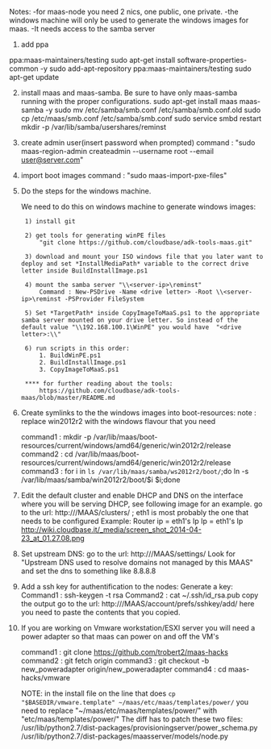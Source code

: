 Notes:
	-for maas-node you need 2 nics, one public, one private.
	-the windows machine will only be used to generate the windows images for maas.
	-It needs access to the samba server

1) add ppa	

ppa:maas-maintainers/testing
	sudo apt-get install software-properties-common -y
	sudo add-apt-repository ppa:maas-maintainers/testing
	sudo apt-get update

2) install maas and maas-samba. Be sure to have only maas-samba running with the proper configurations.
	sudo apt-get install maas maas-samba -y
	sudo mv /etc/samba/smb.conf /etc/samba/smb.conf.old
	sudo cp /etc/maas/smb.conf /etc/samba/smb.conf
    	sudo service smbd  restart
	mkdir -p /var/lib/samba/usershares/reminst

3) create admin user(insert password when prompted)
	command : "sudo maas-region-admin createadmin --username root --email user@server.com"

4) import boot images
	command : "sudo maas-import-pxe-files"

5) Do the steps for the windows machine.

	We need to do this on windows machine to generate windows images:

		1) install git

		2) get tools for generating winPE files
			"git clone https://github.com/cloudbase/adk-tools-maas.git"

		3) download and mount your ISO windows file that you later want to deploy and set *InstallMediaPath* variable to the correct drive letter inside BuildInstallImage.ps1

		4) mount the samba server "\\<server-ip>\reminst"
			Command : New-PSDrive -Name <drive letter> -Root \\<server-ip>\reminst -PSProvider FileSystem

		5) Set *TargetPath* inside CopyImageToMaaS.ps1 to the appropriate samba server mounted on your drive letter. So instead of the default value "\\192.168.100.1\WinPE" you would have  "<drive letter>:\\"

		6) run scripts in this order:
			1. BuildWinPE.ps1
			2. BuildInstallImage.ps1 
			3. CopyImageToMaaS.ps1

		**** for further reading about the tools:
			https://github.com/cloudbase/adk-tools-maas/blob/master/README.md

6) Create symlinks to the the windows images into boot-resources:
	note : replace win2012r2 with the windows flavour that you need

	command1 : mkdir -p /var/lib/maas/boot-resources/current/windows/amd64/generic/win2012r2/release
	command2 : cd /var/lib/maas/boot-resources/current/windows/amd64/generic/win2012r2/release
	command3 : for i in `ls /var/lib/maas/samba/ws2012r2/boot/`;do ln -s /var/lib/maas/samba/win2012r2/boot/$i $i;done

7)  Edit the default cluster and enable DHCP and DNS on the interface where you will be serving DHCP, see following image for an example.
	go to the url: http://<maas-server-ip>/MAAS/clusters/ ; eth1 is most probably the one that needs to be configured
	Example:
		Router ip = eth1's Ip
		Ip = eth1's Ip
		http://wiki.cloudbase.it/_media/screen_shot_2014-04-23_at_01.27.08.png

8) Set upstream DNS:
	go to the url: http://<maas-server-ip>/MAAS/settings/
	Look for "Upstream DNS used to resolve domains not managed by this MAAS" and set the dns to something like 8.8.8.8

9) Add a ssh key for authentification to the nodes:
	Generate a key:
		Command1 : ssh-keygen -t rsa
		Command2 : cat ~/.ssh/id_rsa.pub
			copy the output
	go to the url: http://<maas-server-ip>/MAAS/account/prefs/sshkey/add/
	here you need to paste the contents that you copied.

10) If you are working on Vmware workstation/ESXI server you will need a power adapter so that maas can power on and off the VM's

	command1 : git clone https://github.com/trobert2/maas-hacks
	command2 : git fetch origin
	command3 : git checkout -b new_poweradapter origin/new_poweradapter
	command4 : cd maas-hacks/vmware

	NOTE: in the install file on the line that does `cp "$BASEDIR/vmware.template" ~/maas/etc/maas/templates/power/` you need to replace "~/maas/etc/maas/templates/power/" with "etc/maas/templates/power/"
	The diff has to patch these two files:
	/usr/lib/python2.7/dist-packages/provisioningserver/power_schema.py
	/usr/lib/python2.7/dist-packages/maasserver/models/node.py













<!-- Dorin’s way (on VMware ESXi)

Add a new VM, 2 NIC’s, 1 external, 1 private.
Install Ubuntu 14.04
Install vmware tools
apt-get update & upgrade
configure networking (static ip’s, etc) -->

